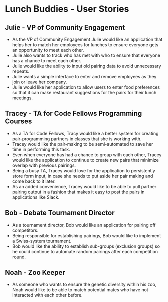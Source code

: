 # Lunch Buddies - User Stories

## Julie - VP of Community Engagement
  * As the VP of Community Engagement Julie would like an application that helps her to match her employees for lunches to ensure everyone gets an opportunity to meet each other.
  * Julie also wants to track who has met with who to ensure that everyone has a chance to meet each other.
  * Julie would like the ability to input old pairing data to avoid unnecessary repeats.
  * Julie wants a simple interface to enter and remove employees as they join or leave her company.
  * Julie would like her application to allow users to enter food preferences so that it can make restaurant suggestions for the pairs for their lunch meetings.

## Tracey - TA for Code Fellows Programming Courses
  * As a TA for Code Fellows, Tracy would like a better system for creating pair-programming partners in classes that she is working with.
  * Tracey would like the pair-making to be semi-automated to save her time in performing this task.
  * Even when everyone has had a chance to group with each other, Tracey would like the application to continue to create new pairs that minimize overlap with previous pairings.
  * Being a busy TA, Tracey would love for the application to persistently store form input, in case she needs to put aside her pair making and come back to it later.
  * As an added convenience, Tracey would like to be able to pull partner pairing output in a fashion that makes it easy to post the pairs in applications like Slack.

## Bob - Debate Tournament Director
  * As a tournament director, Bob would like an application for pairing off competitors.
  * Being responsible for establishing pairings, Bob would like to implement a Swiss-system tournament.
  * Bob would like the ability to establish sub-groups (exclusion groups) so he could continue to automate random pairings after each competition round.

## Noah - Zoo Keeper
  * As someone who wants to ensure the genetic diversity within his zoo, Noah would like to be able to match potential mates who have not interacted with each other before.
